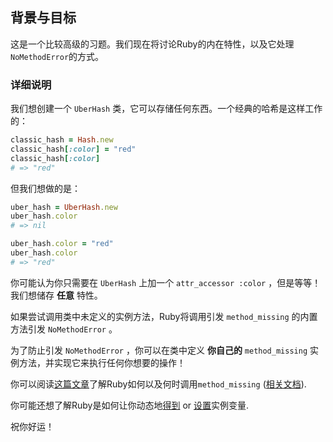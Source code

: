 ## 背景与目标

这是一个比较高级的习题。我们现在将讨论Ruby的内在特性，以及它处理`NoMethodError`的方式。

### 详细说明

我们想创建一个 `UberHash` 类，它可以存储任何东西。一个经典的哈希是这样工作的：

```ruby
classic_hash = Hash.new
classic_hash[:color] = "red"
classic_hash[:color]
# => "red"
```

但我们想做的是：

```ruby
uber_hash = UberHash.new
uber_hash.color
# => nil

uber_hash.color = "red"
uber_hash.color
# => "red"
```

你可能认为你只需要在 `UberHash` 上加一个 `attr_accessor :color` ，但是等等！我们想储存 **任意** 特性。

如果尝试调用类中未定义的实例方法，Ruby将调用引发 `method_missing` 的内置方法引发 `NoMethodError` 。

为了防止引发 `NoMethodError` ，你可以在类中定义 **你自己的** `method_missing` 实例方法，并实现它来执行任何你想要的操作！

你可以阅读[这篇文章](https://blog.appsignal.com/2019/05/07/method-missing.html)了解Ruby如何以及何时调用`method_missing` ([相关文档](https://ruby-doc.org/core-3.1.2/BasicObject.html#method-i-method_missing)).

你可能还想了解Ruby是如何让你动态地[得到](https://ruby-doc.org/core-3.1.2/Object.html#method-i-instance_variable_get) or [设置](https://ruby-doc.org/core-3.1.2/Object.html#method-i-instance_variable_set)实例变量.

祝你好运！
